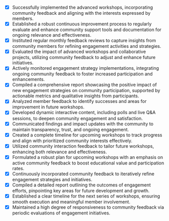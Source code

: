 - [x] Successfully implemented the advanced workshops, incorporating community feedback and aligning with the interests expressed by members.
- [x] Established a robust continuous improvement process to regularly evaluate and enhance community support tools and documentation for ongoing relevance and effectiveness.
- [x] Instituted regular monthly feedback reviews to capture insights from community members for refining engagement activities and strategies.
- [x] Evaluated the impact of advanced workshops and collaborative projects, utilizing community feedback to adjust and enhance future initiatives.
- [x] Actively monitored engagement strategy implementations, integrating ongoing community feedback to foster increased participation and enhancements.
- [x] Compiled a comprehensive report showcasing the positive impact of new engagement strategies on community participation, supported by actionable metrics and qualitative insights from participants.
- [x] Analyzed member feedback to identify successes and areas for improvement in future workshops.
- [x] Developed dynamic interactive content, including polls and live Q&A sessions, to deepen community engagement and satisfaction.
- [x] Communicated findings and impact updates with the community to maintain transparency, trust, and ongoing engagement.
- [x] Created a complete timeline for upcoming workshops to track progress and align with prioritized community interests effectively.
- [x] Utilized community interaction feedback to tailor future workshops, enhancing both relevance and effectiveness.
- [x] Formulated a robust plan for upcoming workshops with an emphasis on active community feedback to boost educational value and participation rates.
- [x] Continuously incorporated community feedback to iteratively refine engagement strategies and initiatives.
- [x] Compiled a detailed report outlining the outcomes of engagement efforts, pinpointing key areas for future development and growth.
- [x] Established a clear timeline for the next series of workshops, ensuring smooth execution and meaningful member involvement.
- [x] Maintained a high degree of responsiveness to community feedback via periodic evaluations of engagement initiatives.